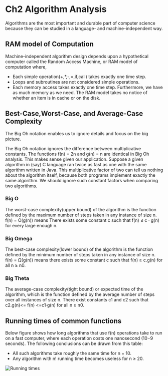 # Ch2 Algorithm Analysis

Algorithms are the most important and durable part of computer science because
they can be studied in a language- and machine-independent way.

## RAM model of Computation

Machine-independent algorithm design depends upon a hypothetical computer
called the Random Access Machine, or RAM model of computation where,

- Each simple operation(+,*,-,=,if,call) takes exactly one time step.
- Loops and subroutines are not considered simple operations.
- Each memory access takes exactly one time step. Furthermore, we have
	as much memory as we need. The RAM model takes no notice of whether
	an item is in cache or on the disk.

## Best-Case,Worst-Case, and Average-Case Complexity

The Big Oh notation enables us to ignore details and focus on the big picture.

The Big Oh notation ignores the difference between multiplicative constants.
The functions f(n) = 2n and g(n) = n are identical in Big Oh analysis. This
makes sense given our application. Suppose a given algorithm in (say) C language
ran twice as fast as one with the same algorithm written in Java. This
multiplicative factor of two can tell us nothing about the algorithm itself, because
both programs implement exactly the same algorithm. We should ignore
such constant factors when comparing two algorithms.

### Big O

The worst-case complexity(upper bound) of the algorithm is the function defined by the
maximum number of steps taken in any instance of size n. 
f(n) = O(g(n)) means There exists some constant c such that 
f(n) ≤ c · g(n) for every large enough n.

### Big Omega

The best-case complexity(lower bound) of the algorithm is the function defined by the
minimum number of steps taken in any instance of size n. 
f(n) = Ω(g(n)) means there exists some constant c such that 
f(n) ≥ c.g(n) for all n ≥ n0.

### Big Theta

The average-case complexity(tight bound) or expected time of the algorithm, which is
the function defined by the average number of steps over all instances of
size n.
There exist constants c1 and c2 such that 
c2.g(n)<= f(n) <=c1·g(n)  for all n ≥ n0.

## Running times of common functions

Below figure shows how long algorithms that use f(n) operations
take to run on a fast computer, where each operation costs one nanosecond
(10−9 seconds). The following conclusions can be drawn from this table:
- All such algorithms take roughly the same time for n = 10.
- Any algorithm with n! running time becomes useless for n ≥ 20.

![Running times](/Algorithms/src/main/resources/img/running_time.png)